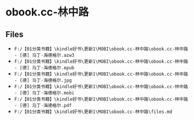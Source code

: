# obook.cc-林中路

## Files

- `F:/【01分类书籍】\kindle好书\更新1\MOBI\obook.cc-林中路\obook.cc-林中路 - [德] 马丁·海德格尔.azw3`
- `F:/【01分类书籍】\kindle好书\更新1\MOBI\obook.cc-林中路\obook.cc-林中路 - [德] 马丁·海德格尔.epub`
- `F:/【01分类书籍】\kindle好书\更新1\MOBI\obook.cc-林中路\obook.cc-林中路 - [德] 马丁·海德格尔.jpg`
- `F:/【01分类书籍】\kindle好书\更新1\MOBI\obook.cc-林中路\obook.cc-林中路 - [德] 马丁·海德格尔.mobi`
- `F:/【01分类书籍】\kindle好书\更新1\MOBI\obook.cc-林中路\obook.cc-林中路 - [德] 马丁·海德格尔.pdf`
- `F:/【01分类书籍】\kindle好书\更新1\MOBI\obook.cc-林中路\files.md`
